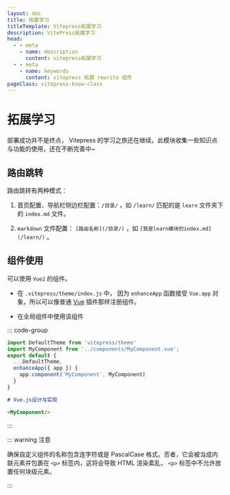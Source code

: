 ```yaml
---
layout: doc
title: 拓展学习
titleTemplate: Vitepress拓展学习
description: VitePress拓展学习
head:
  - - meta
    - name: description
      content: vitepress拓展学习
  - - meta
    - name: keywords
      content: vitepress 拓展 rewrite 组件
pageClass: vitepress-know-class
---
```


# 拓展学习
部署成功并不是终点， Vitepress 的学习之旅还在继续。此模块收集一些知识点与功能的使用，还在不断完善中~

## 路由跳转
路由跳转有两种模式：
1. 首页配置、导航栏侧边栏配置：`/目录/` ，如 `/learn/` 匹配的是 `learn` 文件夹下的 `index.md` 文件。
  
2. `markdown` 文件配置： `[路由名称](/目录/)` ，如 `[我是learn模块的index.md](/learn/)` 。

## 组件使用
可以使用 `Vue2` 的组件。
- 在 `.vitepress/theme/index.js` 中， 因为 `enhanceApp` 函数接受 `Vue.app` 对象，所以可以像普通 [Vue](https://cn.vuejs.org/) 插件那样注册组件。

- 在全局组件中使用该组件

::: code-group
```js [.vitepress/theme/index.js]
import DefaultTheme from 'vitepress/theme'
import MyComponent from '../components/MyComponent.vue';
export default {
  ...DefaultTheme,
  enhanceApp({ app }) {
    app.component('MyComponent', MyComponent)
  }
}
```
```md [md]
# Vue.js设计与实现

<MyComponent/>
```
:::

::: warning 注意

确保自定义组件的名称包含连字符或是 PascalCase 格式。否者，它会被当成内联元素并包裹在 `<p>` 标签内，这将会导致 HTML 渲染紊乱， `<p>` 标签中不允许放置任何块级元素。

:::